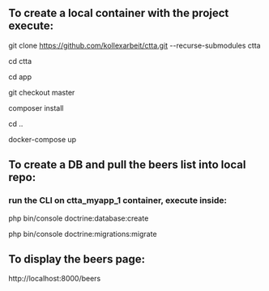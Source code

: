 

## To create a local container with the project execute:
git clone https://github.com/kollexarbeit/ctta.git --recurse-submodules ctta

cd ctta

cd app

git checkout master

composer install

cd ..

docker-compose up


## To create a DB and pull the beers list into local repo:
### run the CLI on ctta_myapp_1 container, execute inside:

php bin/console doctrine:database:create

php bin/console doctrine:migrations:migrate


## To display the beers page:
http://localhost:8000/beers

